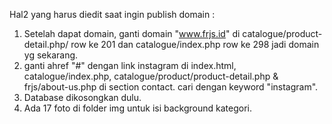 Hal2 yang harus diedit saat ingin publish domain :

1. Setelah dapat domain, ganti domain "www.frjs.id" di catalogue/product-detail.php/ row ke 201 dan catalogue/index.php row ke 298 jadi domain yg sekarang.
2. ganti ahref "#" dengan link instagram di index.html, catalogue/index.php, catalogue/product/product-detail.php & frjs/about-us.php di section contact. cari dengan keyword "instagram".
3. Database dikosongkan dulu.
4. Ada 17 foto di folder img untuk isi background kategori.
